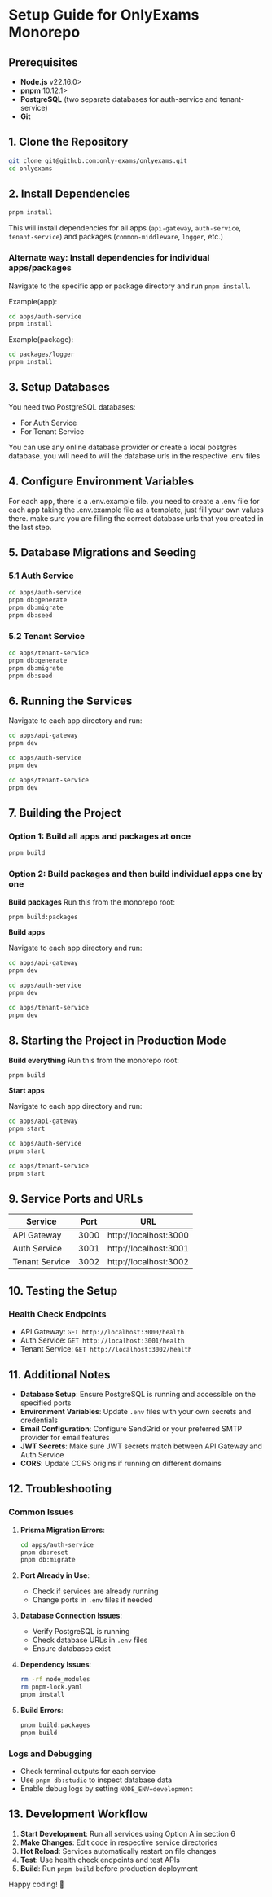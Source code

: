 # Setup Guide for OnlyExams Monorepo
## Prerequisites

- **Node.js** v22.16.0>
- **pnpm** 10.12.1>
- **PostgreSQL** (two separate databases for auth-service and tenant-service)
- **Git**

## 1. Clone the Repository

```bash
git clone git@github.com:only-exams/onlyexams.git
cd onlyexams
```

## 2. Install Dependencies

```bash
pnpm install
```

This will install dependencies for all apps (`api-gateway`, `auth-service`, `tenant-service`) and packages (`common-middleware`, `logger`, etc.)

### Alternate way: Install dependencies for individual apps/packages

Navigate to the specific app or package directory and run `pnpm install`.

Example(app):

```bash
cd apps/auth-service
pnpm install
```

Example(package):

```bash
cd packages/logger
pnpm install
```


## 3. Setup Databases

You need two PostgreSQL databases:

- For Auth Service
- For Tenant Service

You can use any online database provider or create a local postgres database. you will need to will the database urls in the respective .env files

## 4. Configure Environment Variables

For each app, there is a .env.example file. you need to create a .env file for each app taking the .env.example file as a template, just fill your own values there. make sure you are filling the correct database urls that you created in the last step.

## 5. Database Migrations and Seeding

### 5.1 Auth Service

```bash
cd apps/auth-service
pnpm db:generate
pnpm db:migrate
pnpm db:seed
```

### 5.2 Tenant Service

```bash
cd apps/tenant-service
pnpm db:generate
pnpm db:migrate
pnpm db:seed
```

## 6. Running the Services

Navigate to each app directory and run:

```bash
cd apps/api-gateway
pnpm dev
```

```bash
cd apps/auth-service
pnpm dev
```

```bash
cd apps/tenant-service
pnpm dev
```

## 7. Building the Project

### Option 1: Build all apps and packages at once

```bash
pnpm build
```

### Option 2: Build packages and then build individual apps one by one

**Build packages**
Run this from the monorepo root:
```bash
pnpm build:packages
```

**Build apps**

Navigate to each app directory and run:

```bash
cd apps/api-gateway
pnpm dev
```

```bash
cd apps/auth-service
pnpm dev
```

```bash
cd apps/tenant-service
pnpm dev
```

## 8. Starting the Project in Production Mode

**Build everything**
Run this from the monorepo root:
```bash
pnpm build
```

**Start apps**

Navigate to each app directory and run:

```bash
cd apps/api-gateway
pnpm start
```

```bash
cd apps/auth-service
pnpm start
```

```bash
cd apps/tenant-service
pnpm start
```

## 9. Service Ports and URLs

| Service | Port | URL |
|---------|------|-----|
| API Gateway | 3000 | http://localhost:3000 |
| Auth Service | 3001 | http://localhost:3001 |
| Tenant Service | 3002 | http://localhost:3002 |

## 10. Testing the Setup

### Health Check Endpoints

- API Gateway: `GET http://localhost:3000/health`
- Auth Service: `GET http://localhost:3001/health`
- Tenant Service: `GET http://localhost:3002/health`

## 11. Additional Notes

- **Database Setup**: Ensure PostgreSQL is running and accessible on the specified ports
- **Environment Variables**: Update `.env` files with your own secrets and credentials
- **Email Configuration**: Configure SendGrid or your preferred SMTP provider for email features
- **JWT Secrets**: Make sure JWT secrets match between API Gateway and Auth Service
- **CORS**: Update CORS origins if running on different domains

## 12. Troubleshooting

### Common Issues

1. **Prisma Migration Errors**:
   ```bash
   cd apps/auth-service
   pnpm db:reset
   pnpm db:migrate
   ```

2. **Port Already in Use**:
   - Check if services are already running
   - Change ports in `.env` files if needed

3. **Database Connection Issues**:
   - Verify PostgreSQL is running
   - Check database URLs in `.env` files
   - Ensure databases exist

4. **Dependency Issues**:
   ```bash
   rm -rf node_modules
   rm pnpm-lock.yaml
   pnpm install
   ```

5. **Build Errors**:
   ```bash
   pnpm build:packages
   pnpm build
   ```

### Logs and Debugging

- Check terminal outputs for each service
- Use `pnpm db:studio` to inspect database data
- Enable debug logs by setting `NODE_ENV=development`

## 13. Development Workflow

1. **Start Development**: Run all services using Option A in section 6
2. **Make Changes**: Edit code in respective service directories
3. **Hot Reload**: Services automatically restart on file changes
4. **Test**: Use health check endpoints and test APIs
5. **Build**: Run `pnpm build` before production deployment

Happy coding! 🚀
